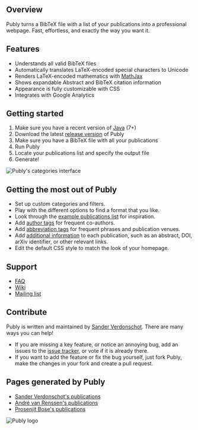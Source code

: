 ## Overview

Publy turns a BibTeX file with a list of your publications into a professional webpage. Fast, effortless, and exactly the way you want it.

## Features

 * Understands all valid BibTeX files
 * Automatically translates LaTeX-encoded special characters to Unicode
 * Renders LaTeX-encoded mathematics with [MathJax](http://www.mathjax.org/)
 * Shows expandable Abstract and BibTeX citation information
 * Appearance is fully customizable with CSS
 * Integrates with Google Analytics
 
## Getting started

 1. Make sure you have a recent version of [Java](http://www.java.com) (7+)
 2. Download the latest [release version](https://bitbucket.org/Mangara/publy/downloads) of Publy
 3. Make sure you have a BibTeX file with all your publications
 4. Run Publy
 5. Locate your publications list and specify the output file
 6. Generate!

![Publy's categories interface](http://i.imgur.com/1iZ6c2s.png)

## Getting the most out of Publy

* Set up custom categories and filters.
* Play with the different options to find a format that you like.
* Look through the [example publications list](publications.bib) for inspiration.
* Add [author tags](https://bitbucket.org/Mangara/publy/wiki/Publication%20list%20format#markdown-header-author-tags) for frequent co-authors.
* Add [abbreviation tags](https://bitbucket.org/Mangara/publy/wiki/Publication%20list%20format#markdown-header-abbreviation-tags) for frequent phrases and publication venues.
* Add [additional information](https://bitbucket.org/Mangara/publy/wiki/Publication%20list%20format#markdown-header-new-fields) to each publication, such as an abstract, DOI, arXiv identifier, or other relevant links.
* Edit the default CSS style to match the look of your homepage.

## Support

* [FAQ](https://bitbucket.org/Mangara/publy/wiki/FAQ)
* [Wiki](https://bitbucket.org/Mangara/publy/wiki/Home)
* [Mailing list](mailto:publy-list@googlegroups.com)

## Contribute

Publy is written and maintained by [Sander Verdonschot](http://cglab.ca/~sander/). There are many ways you can help!

* If you are missing a key feature, or notice an annoying bug, add an issues to the [issue tracker](https://bitbucket.org/Mangara/publy/issues?status=new&status=open), or vote if it is already there.
* If you want to add the feature or fix the bug yourself, just fork Publy, make the changes in your fork and create a pull request.

## Pages generated by Publy

 * [Sander Verdonschot's publications](http://cg.scs.carleton.ca/~sander/publications.html)
 * [André van Renssen's publications](http://www.dais.is.tohoku.ac.jp/~andre/publications.html)
 * [Prosenjit Bose's publications](http://www.jitbose.ca/Publy/Bose-Prosenjit.html)

![Publy logo](http://i.imgur.com/cVDKFVR.png)